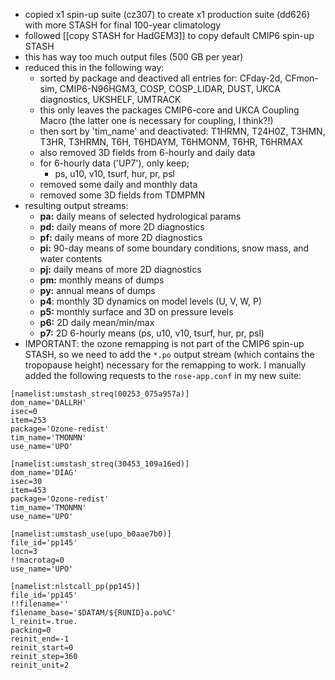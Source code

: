 - copied x1 spin-up suite (cz307) to create x1 production suite (dd626) with more STASH for final 100-year climatology
- followed [[copy STASH for HadGEM3]] to copy default CMIP6 spin-up STASH
- this has way too much output files (500 GB per year)
- reduced this in the following way:
	- sorted by package and deactived all entries for: CFday-2d, CFmon-sim, CMIP6-N96HGM3, COSP, COSP_LIDAR, DUST, UKCA diagnostics, UKSHELF, UMTRACK
	- this only leaves the packages CMIP6-core and UKCA Coupling Macro (the latter one is necessary for coupling, I think?!)
	- then sort by 'tim_name' and deactivated: T1HRMN, T24H0Z, T3HMN, T3HR, T3HRMN, T6H, T6HDAYM, T6HMONM, T6HR, T6HRMAX
	- also removed 3D fields from 6-hourly and daily data
	- for 6-hourly data ('UP7'), only keep;
		- ps, u10, v10, tsurf, hur, pr, psl
	- removed some daily and monthly data 
	- removed some 3D fields from TDMPMN
- resulting output streams:
	- **pa:** daily means of selected hydrological params
	- **pd:** daily means of more 2D diagnostics
	- **pf:** daily means of more 2D diagnostics
	- **pi:** 90-day means of some boundary conditions, snow mass, and water contents
	- **pj:** daily means of more 2D diagnostics
	- **pm:** monthly means of dumps 
	- **py:** annual means of dumps
	- **p4**: monthly 3D dynamics on model levels (U, V, W, P) 
	- **p5:** monthly surface and 3D on pressure levels
	- **p6:** 2D daily mean/min/max 
	- **p7:** 2D 6-hourly means (ps, u10, v10, tsurf, hur, pr, psl)
- IMPORTANT: the ozone remapping is not part of the CMIP6 spin-up STASH, so we need to add the `*.po` output stream (which contains the tropopause height) necessary for the remapping to work. I manually added the following requests to the `rose-app.conf` in my new suite:
```
[namelist:umstash_streq(00253_075a957a)]
dom_name='DALLRH'
isec=0
item=253
package='Ozone-redist'
tim_name='TMONMN'
use_name='UPO'

[namelist:umstash_streq(30453_109a16ed)]
dom_name='DIAG'
isec=30
item=453
package='Ozone-redist'
tim_name='TMONMN'
use_name='UPO'

[namelist:umstash_use(upo_b0aae7b0)]
file_id='pp145'
locn=3
!!macrotag=0
use_name='UPO'

[namelist:nlstcall_pp(pp145)]
file_id='pp145'
!!filename=''
filename_base='$DATAM/${RUNID}a.po%C'
l_reinit=.true.
packing=0
reinit_end=-1
reinit_start=0
reinit_step=360
reinit_unit=2
```